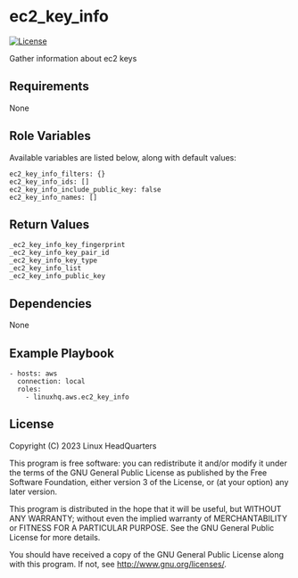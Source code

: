# ec2\_key\_info

[![License](https://img.shields.io/badge/license-GPLv3-lightgreen)](https://www.gnu.org/licenses/gpl-3.0.en.html#license-text)

Gather information about ec2 keys

## Requirements

None

## Role Variables

Available variables are listed below, along with default values:

    ec2_key_info_filters: {}
    ec2_key_info_ids: []
    ec2_key_info_include_public_key: false
    ec2_key_info_names: []

## Return Values

    _ec2_key_info_key_fingerprint
    _ec2_key_info_key_pair_id
    _ec2_key_info_key_type
    _ec2_key_info_list
    _ec2_key_info_public_key

## Dependencies

None

## Example Playbook

    - hosts: aws
      connection: local
      roles:
        - linuxhq.aws.ec2_key_info

## License

Copyright (C) 2023 Linux HeadQuarters

This program is free software: you can redistribute it and/or modify
it under the terms of the GNU General Public License as published by
the Free Software Foundation, either version 3 of the License, or
(at your option) any later version.

This program is distributed in the hope that it will be useful,
but WITHOUT ANY WARRANTY; without even the implied warranty of
MERCHANTABILITY or FITNESS FOR A PARTICULAR PURPOSE. See the
GNU General Public License for more details.

You should have received a copy of the GNU General Public License
along with this program. If not, see <http://www.gnu.org/licenses/>.
